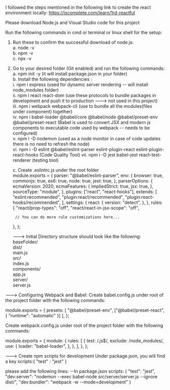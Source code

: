 I followed the steps mentioned in the following link to create the react environment locally: 
        https://jscomplete.com/learn/1rd-reactful 

Please download Node.js and Visual Studio code for this project

Run the following commands in cmd or terminal or linux shell for the setup:
1. Run these to confirm the successful download of node.js:  
  a. node -v  
  b. npm -v  
  c. npx -v  
2. Go to your desired folder (Git enabled) and run the following commands:  
   a. npm init -y (it will install package.json in your folder)  
   b. Install the following dependencies :  
     i. npm i express (used for dynamic server rendering -- will install node_modules folder)  
     ii. npm i react react-dom (use these protocols to bundle packages in development and push it to production ---> not used in this project)  
     iii. npm i webpack webpack-cli (use to bundle all the modules(files under component) together)  
     iv. npm i babel-loader @babel/core @babel/node @babel/preset-env @babel/preset-react (Babel is used to convert JSX and modern js components to executable code used by webpack -- needs to be configured)  
     v. npm i -D nodemon (used as a node monitor in case of code updates there is no need to refresh the node)  
     vi. npm i -D eslint @babel/eslint-parser eslint-plugin-react eslint-plugin-react-hooks (Code Quality Tool)
     vii. npm i -D jest babel-jest react-test-renderer (testing tool)
  
   c. Create .eslintrc.js under the root folder  
     module.exports = {
      parser: "@babel/eslint-parser",
      env: {
        browser: true,
        commonjs: true,
        es6: true,
        node: true,
        jest: true,
      },
      parserOptions: {
        ecmaVersion: 2020,
        ecmaFeatures: {
          impliedStrict: true,
          jsx: true,
        },
        sourceType: "module",
      },
      plugins: ["react", "react-hooks"],
      extends: [
        "eslint:recommended",
        "plugin:react/recommended",
        "plugin:react-hooks/recommended",
      ],
      settings: {
        react: {
          version: "detect",
        },
      },
      rules: {
        "react/prop-types": "off",
        "react/react-in-jsx-scope": "off",
    
        // You can do more rule customizations here...
      },
    };

   ---> Initial Directory structure should look like the following:  
   baseFolder/   
      dist/  
          main.js  
      src/  
         index.js  
      components/  
         app.js  
      server/  
        server.js  

---> Configuring Webpack and Babel:
Create babel.config.js under root of the project folder with the following commands:

module.exports = {
  presets: [
    "@babel/preset-env",
    ["@babel/preset-react", { "runtime": "automatic" }]
  ],
};

Create webpack.config.js under root of the project folder with the following commands:

module.exports = {
  module: {
    rules: [
      {
        test: /\.js$/,
        exclude: /node_modules/,
        use: {
          loader: "babel-loader",
        },
      },
    ],
  },
};

---> Create npm scripts for development
Under package.json, you will find a key 
scripts:{
    "test" : "jest"
}

please add the following lines:
--In package.json
scripts: {
  "test": "jest",
  "dev:server": "nodemon --exec babel-node src/server/server.js --ignore dist/",
  "dev:bundler": "webpack -w --mode=development"
}